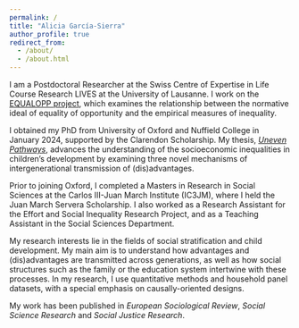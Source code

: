 ```yaml
---
permalink: /
title: "Alicia García-Sierra"
author_profile: true
redirect_from: 
  - /about/
  - /about.html
---
```


I am a Postdoctoral Researcher at the Swiss Centre of Expertise in Life Course Research LIVES at the University of Lausanne. I work on the [EQUALOPP project](https://people.unil.ch/michaelgratz/projects/), which examines the relationship between the normative ideal of equality of opportunity and the empirical measures of inequality. 

I obtained my PhD from University of Oxford and Nuffield College in January 2024, supported by the Clarendon Scholarship. My thesis, [_Uneven Pathways_](https://ora.ox.ac.uk/objects/uuid:e656a443-a9c0-4d3b-837e-123cc0b7e5db),  advances the understanding of the socioeconomic inequalities in children’s development by examining three novel mechanisms of intergenerational transmission of (dis)advantages. 

Prior to joining Oxford, I completed a Masters in Research in Social Sciences at the Carlos III-Juan March Institute (IC3JM), where I held the Juan March Servera Scholarship. I also worked as a Research Assistant for the Effort and Social Inequality Research Project, and as a Teaching Assistant in the Social Sciences Department. 

My research interests lie in the fields of social stratification and child development. My main aim is to understand how advantages and (dis)advantages are transmitted across generations, as well as how social structures such as the family or the education system intertwine with these processes. In my research, I use quantitative methods and household panel datasets, with a special emphasis on causally-oriented designs.

My work has been published in _European Sociological Review_, _Social Science Research_ and _Social Justice Research_. 

